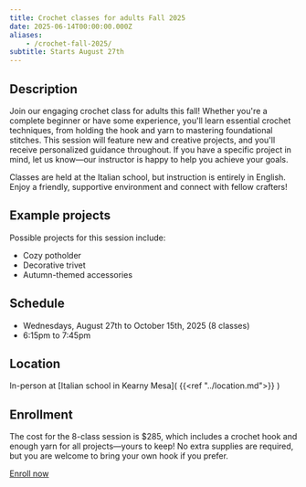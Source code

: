 ```yaml
---
title: Crochet classes for adults Fall 2025
date: 2025-06-14T00:00:00.000Z
aliases:
    - /crochet-fall-2025/
subtitle: Starts August 27th
---
```


## Description

Join our engaging crochet class for adults this fall! Whether you're a complete beginner or have some experience, you'll learn essential crochet techniques, from holding the hook and yarn to mastering foundational stitches. This session will feature new and creative projects, and you'll receive personalized guidance throughout. If you have a specific project in mind, let us know—our instructor is happy to help you achieve your goals.

Classes are held at the Italian school, but instruction is entirely in English. Enjoy a friendly, supportive environment and connect with fellow crafters!

## Example projects

Possible projects for this session include:

* Cozy potholder
* Decorative trivet
* Autumn-themed accessories

## Schedule

* Wednesdays, August 27th to October 15th, 2025 (8 classes)
* 6:15pm to 7:45pm

## Location

In-person at [Italian school in Kearny Mesa]( {{<ref "../location.md">}} )

## Enrollment

The cost for the 8-class session is $285, which includes a crochet hook and enough yarn for all projects—yours to keep! No extra supplies are required, but you are welcome to bring your own hook if you prefer.

<div class="tc">
<a href="https://link.waveapps.com/ajnvrx-tws487" class="btn raise">Enroll now</a>
</div>
